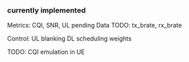 ### currently implemented

Metrics:
CQI, SNR, UL pending Data
TODO: tx_brate, rx_brate

Control:
UL blanking
DL scheduling weights

TODO: CQI emulation in UE